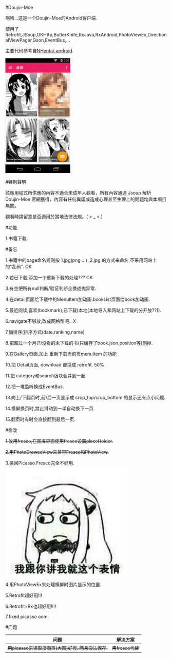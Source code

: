 #Doujin-Moe

啊哈...这是一个Doujin-Moe的Android客户端.

使用了 Retrofit,JSoup,OKHttp,ButterKnife,RxJava,RxAndroid,PhotoViewEx,DirectionalViewPager,Gson,EventBus,...

主要代码参考自[NHentai-android](https://github.com/fython/NHentai-android).

<a href="./graphics/device-2015-11-28-222059.png"><img src="./graphics/device-2015-11-28-222059.png" width="40%"/></a>

#特別聲明

該應用程式所供應的內容不適合未成年人觀看，所有內容通過 Jsoup 解析 Doujin-Moe 官網獲得，內容有任何異議或造成心理甚至生理上的問題均與本項目無關。

觀看時請留意是否適用於當地法律法規。( > _ < )

#功能

1.书籍下载.

#备忘

1.书籍中的page命名规则按 1.jpg(png ...) ,2.jpg 的方式来命名,不采用网站上的"乱码".       OK

2.若已下载,添加一个重新下载的处理???       OK

3.有空把所有null判断/验证判断全换成抛异常.

4.在detail页面给下载中的MenuItem加动画.bookList页面给book加动画.

5.最近阅读,喜欢(bookmark),已下载(本地\[本地导入和网站上下载的分开放??\]).

6.navigate不够放,改成网格型吧..      X

7.加排序(排序方式(date,ranking,name)

8.把超过一个月(?)没看的未下载的书(只缓存了book.json,position等)删掉.

9.在Gallery页面,加上 重新下载当前页menuItem 的功能

10.把 Detail页面, download 都换成 retrofit.   50%

11.把 category和search版块合并到一起.

12.把一堆监听换成EventBus.

13.向上/下翻页时,前/后一页显示成 crop_top/crop_bottom 的显示还有点小问题.

14.横屏换页时,禁止滑动到一半自动换下一页.

15.翻页时有时会直接翻到最后一页.

#修改

~~1.改用fresco,在图库界面使用fresco设置placeHolder.~~

~~2.用PhotoDraweeView来兼容Fresco和PhotoView.~~

3.换回Picasso.Fresco完全不好用.![image](graphics/face1.png)

4.用PhotoViewEx来处理横屏时图片显示的位置.

5.Retrofit超好用!!!

6.Retrofit+Rx也超好用!!!!

7.fixed picasso oom.

#问题

|问题     | 解决方案                                  |
| ---------------------------------------------- | --------------------------------------------- |
|~~用picasso来读取漫画页(大图)好慢..而且没法保存.~~     | ~~用fresco代替~~                                  |

